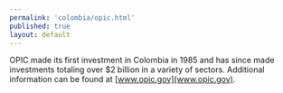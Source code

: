 ```yaml
---
permalink: 'colombia/opic.html'
published: true
layout: default
---
```

OPIC made its first investment in Colombia in 1985 and has since made investments totaling over $2 billion in a variety of sectors. Additional information can be found at [www.opic.gov](www.opic.gov).
